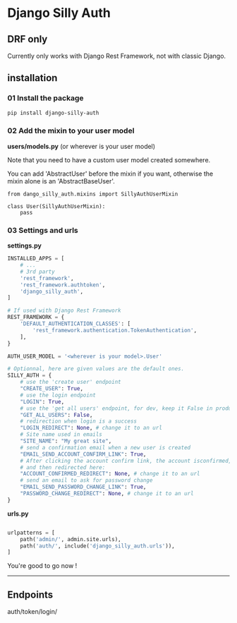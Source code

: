 # Django Silly Auth

## DRF only

Currently only works with Django Rest Framework, not with classic Django.

## installation

### 01 Install the package

```sh
pip install django-silly-auth
```

### 02 Add the mixin to your user model

**users/models.py** (or wherever is your user model)

Note that you need to have a custom user model created somewhere.

You can add 'AbstractUser' before the mixin if you want, otherwise the
mixin alone is an 'AbstractBaseUser'.

```
from dango_silly_auth.mixins import SillyAuthUserMixin

class User(SillyAuthUserMixin):
    pass

```

### 03 Settings and urls

**settings.py**
```python
INSTALLED_APPS = [
    # ...
    # 3rd party
    'rest_framework',
    'rest_framework.authtoken',
    'django_silly_auth',
]

# If used with Django Rest Framework
REST_FRAMEWORK = {
    'DEFAULT_AUTHENTICATION_CLASSES': [
        'rest_framework.authentication.TokenAuthentication',
    ],
}

AUTH_USER_MODEL = '<wherever is your model>.User'

# Optionnal, here are given values are the default ones.
SILLY_AUTH = {
    # use the 'create user' endpoint
    "CREATE_USER": True,
    # use the login endpoint
    "LOGIN": True,
    # use the 'get all users' endpoint, for dev, keep it False in production
    "GET_ALL_USERS": False,
    # redirection when login is a success
    "LOGIN_REDIRECT": None, # change it to an url
    # Site name used in emails
    "SITE_NAME": "My great site",
    # send a confirmation email when a new user is created
    "EMAIL_SEND_ACCOUNT_CONFIRM_LINK": True,
    # After clicking the account confirm link, the account isconfirmed,
    # and then redirected here:
    "ACCOUNT_CONFIRMED_REDIRECT": None, # change it to an url
    # send an email to ask for password change
    "EMAIL_SEND_PASSWORD_CHANGE_LINK": True,
    "PASSWORD_CHANGE_REDIRECT": None, # change it to an url
}

```
**urls.py**
```python

urlpatterns = [
    path('admin/', admin.site.urls),
    path('auth/', include('django_silly_auth.urls')),
]


```
You're good to go now !

<hr>

## Endpoints

auth/token/login/